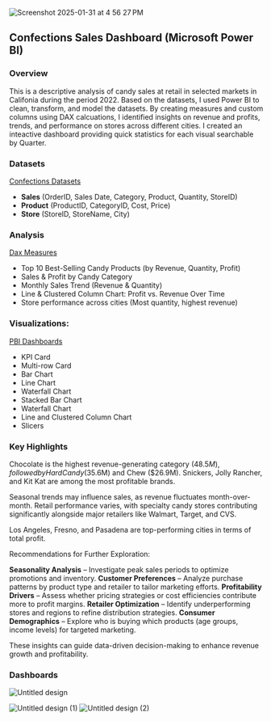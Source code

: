 
![Screenshot 2025-01-31 at 4 56 27 PM](https://github.com/user-attachments/assets/8f396ef7-d2bc-4dc4-bb09-ff2e8c5e58ab)



## Confections Sales Dashboard (Microsoft Power BI) 
### Overview  

This is a descriptive analysis of candy sales at retail in selected markets in Califonia during the period 2022. Based on the datasets,  I used Power BI to clean, transform, and model the datasets. By creating measures and custom columns using DAX calcuations, I identified insights on revenue and profits, trends, and performance on stores across different cities. I created an inteactive dashboard providing quick statistics for each visual searchable by Quarter.  

### Datasets 
[Confections Datasets](https://www.kaggle.com/datasets/maggieakarn/candy-sales-in-california/settings)
- **Sales** (OrderID, Sales Date, Category, Product, Quantity, StoreID)
- **Product** (ProductID, CategoryID, Cost, Price)
- **Store** (StoreID, StoreName, City)


### Analysis   
[Dax Measures](DAX_confections.md) 
- Top 10 Best-Selling Candy Products (by Revenue, Quantity, Profit)
- Sales & Profit by Candy Category
- Monthly Sales Trend (Revenue & Quantity)
- Line & Clustered Column Chart: Profit vs. Revenue Over Time
- Store performance across cities (Most quantity, highest revenue)

### Visualizations:

[PBI Dashboards](CandySales.pbix)
- KPI Card
- Multi-row Card
- Bar Chart
- Line Chart
- Waterfall Chart
- Stacked Bar Chart
- Waterfall Chart
- Line and Clustered Column Chart
- Slicers
 
### Key Highlights

Chocolate is the highest revenue-generating category ($48.5M), followed by Hard Candy ($35.6M) and Chew ($26.9M).
Snickers, Jolly Rancher, and Kit Kat are among the most profitable brands.


Seasonal trends may influence sales, as revenue fluctuates month-over-month.
Retail performance varies, with specialty candy stores contributing significantly alongside major retailers like Walmart, Target, and CVS.


Los Angeles, Fresno, and Pasadena are top-performing cities in terms of total profit.


Recommendations for Further Exploration:


**Seasonality Analysis** – Investigate peak sales periods to optimize promotions and inventory.
**Customer Preferences** – Analyze purchase patterns by product type and retailer to tailor marketing efforts.
**Profitability Drivers** – Assess whether pricing strategies or cost efficiencies contribute more to profit margins.
**Retailer Optimization** – Identify underperforming stores and regions to refine distribution strategies.
**Consumer Demographics** – Explore who is buying which products (age groups, income levels) for targeted marketing.

These insights can guide data-driven decision-making to enhance revenue growth and profitability.


### Dashboards
![Untitled design](https://github.com/user-attachments/assets/9b99a1e9-2219-4d50-b42a-3ae745e437a5)

![Untitled design (1)](https://github.com/user-attachments/assets/2ef0457f-28ac-4013-aa46-fefe93038d65)
![Untitled design (2)](https://github.com/user-attachments/assets/a619d7b5-307d-43e0-af18-30ed9f140a58)

